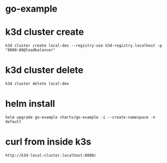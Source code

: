 # go-example

# k3d cluster create
```
k3d cluster create local-dev --registry-use k3d-registry.localhost -p "8080:80@loadbalancer"
```

# k3d cluster delete
```
k3d cluster delete local-dev
```

# helm install
```
helm upgrade go-example charts/go-example -i --create-namespace -n default
```

# curl from inside k3s
```
http://k3d-local-cluster.localhost:8080/
```
